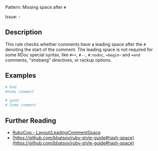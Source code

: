 Pattern: Missing space after `#`

Issue: -

## Description

This rule checks whether comments have a leading space after the
`#` denoting the start of the comment. The leading space is not
required for some RDoc special syntax, like `#++`, `#--`,
`#:nodoc`, `=begin`- and `=end` comments, "shebang" directives,
or rackup options.

## Examples

```ruby
# bad
#Some comment

# good
# Some comment
```

## Further Reading

* [RuboCop - Layout/LeadingCommentSpace](https://rubocop.readthedocs.io/en/latest/cops_layout/#layoutleadingcommentspace)
* [https://github.com/bbatsov/ruby-style-guide#hash-space](https://github.com/bbatsov/ruby-style-guide#hash-space)
